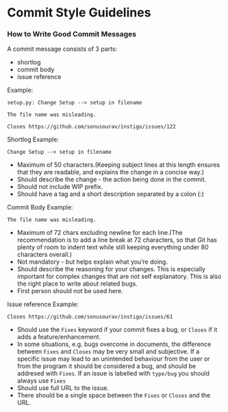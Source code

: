 # Commit Style Guidelines

### How to Write Good Commit Messages

A commit message consists of 3 parts:
- shortlog
- commit body
- issue reference

Example:
```
setup.py: Change Setup --> setup in filename

The file name was misleading.

Closes https://github.com/sonusourav/instigo/issues/122
```

Shortlog
Example:
```
Change Setup --> setup in filename
```
- Maximum of 50 characters.(Keeping subject lines at this length ensures that they are readable, and explains the change in a concise way.)
- Should describe the change - the action being done in the commit.
- Should not include WIP prefix.
- Should have a tag and a short description separated by a colon (:)

Commit Body
Example:
```
The file name was misleading.
```

- Maximum of 72 chars excluding newline for each line.(The recommendation is to add a line break at 72 characters, so that Git has plenty of room to indent text while still keeping everything under 80 characters overall.)
- Not mandatory - but helps explain what you’re doing.
- Should describe the reasoning for your changes. This is especially important for complex changes that are not self explanatory. This is also the right place to write about related bugs.
- First person should not be used here.

Issue reference
Example:

```
Closes https://github.com/sonusourav/instigo/issues/61
```

- Should use the `Fixes` keyword if your commit fixes a bug, or `Closes` if it adds a feature/enhancement.
- In some situations, e.g. bugs overcome in documents, the difference between `Fixes` and `Closes` may be very small and subjective. If a specific issue may lead to an unintended behaviour from the user or from the program it should be considered a bug, and should be addresed with `Fixes`. If an issue is labelled with `type/bug` you should always use `Fixes`
- Should use full URL to the issue.
- There should be a single space between the `Fixes` or `Closes` and the URL.
